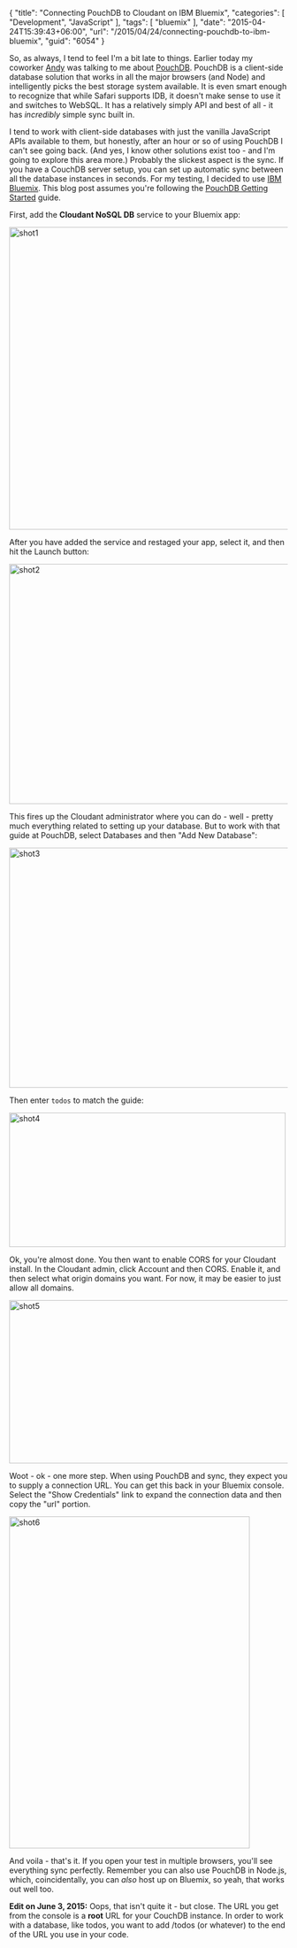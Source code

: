 {
	"title": "Connecting PouchDB to Cloudant on IBM Bluemix",
	"categories": [
		"Development",
		"JavaScript"
	],
	"tags": [
		"bluemix"
	],
	"date": "2015-04-24T15:39:43+06:00",
	"url": "/2015/04/24/connecting-pouchdb-to-ibm-bluemix",
	"guid": "6054"
}

So, as always, I tend to feel I'm a bit late to things. Earlier today my coworker <a href="http://www.tricedesigns.com/">Andy</a> was talking to me about <a href="http://pouchdb.com/">PouchDB</a>. PouchDB is a client-side database solution that works in all the major browsers (and Node) and intelligently picks the best storage system available. It is even smart enough to recognize that while Safari supports IDB, it doesn't make sense to use it and switches to WebSQL. It has a relatively simply API and best of all - it has <i>incredibly</i> simple sync built in. 

<!--more-->

I tend to work with client-side databases with just the vanilla JavaScript APIs available to them, but honestly, after an hour or so of using PouchDB I can't see going back. (And yes, I know other solutions exist too - and I'm going to explore this area more.) Probably the slickest aspect is the sync. If you have a CouchDB server setup, you can set up automatic sync between all the database instances in seconds. For my testing, I decided to use <a href="https://console.ng.bluemix.net">IBM Bluemix</a>. This blog post assumes you're following the <a href="http://pouchdb.com/getting-started.html">PouchDB Getting Started</a> guide.

First, add the <strong>Cloudant NoSQL DB</strong> service to your Bluemix app:

<a href="http://www.raymondcamden.com/wp-content/uploads/2015/04/shot13.png"><img src="https://static.raymondcamden.com/images/wp-content/uploads/2015/04/shot13.png" alt="shot1" width="850" height="547" class="alignnone size-full wp-image-6055" /></a>

After you have added the service and restaged your app, select it, and then hit the Launch button:

<a href="http://www.raymondcamden.com/wp-content/uploads/2015/04/shot22.png"><img src="https://static.raymondcamden.com/images/wp-content/uploads/2015/04/shot22.png" alt="shot2" width="850" height="434" class="alignnone size-full wp-image-6056" /></a>

This fires up the Cloudant administrator where you can do - well - pretty much everything related to setting up your database. But to work with that guide at PouchDB, select Databases and then "Add New Database":

<a href="http://www.raymondcamden.com/wp-content/uploads/2015/04/shot31.png"><img src="https://static.raymondcamden.com/images/wp-content/uploads/2015/04/shot31.png" alt="shot3" width="850" height="434" class="alignnone size-full wp-image-6057" /></a>

Then enter <code>todos</code> to match the guide:

<a href="http://www.raymondcamden.com/wp-content/uploads/2015/04/shot41.png"><img src="https://static.raymondcamden.com/images/wp-content/uploads/2015/04/shot41.png" alt="shot4" width="500" height="243" class="alignnone size-full wp-image-6058" /></a>

Ok, you're almost done. You then want to enable CORS for your Cloudant install. In the Cloudant admin, click Account and then CORS. Enable it, and then select what origin domains you want. For now, it may be easier to just allow all domains.

<a href="http://www.raymondcamden.com/wp-content/uploads/2015/04/shot51.png"><img src="https://static.raymondcamden.com/images/wp-content/uploads/2015/04/shot51.png" alt="shot5" width="850" height="295" class="alignnone size-full wp-image-6059" /></a>

Woot - ok - one more step. When using PouchDB and sync, they expect you to supply a connection URL. You can get this back in your Bluemix console. Select the "Show Credentials" link to expand the connection data and then copy the "url" portion.

<a href="http://www.raymondcamden.com/wp-content/uploads/2015/04/shot6.png"><img src="https://static.raymondcamden.com/images/wp-content/uploads/2015/04/shot6.png" alt="shot6" width="435" height="600" class="alignnone size-full wp-image-6060" /></a>

And voila - that's it. If you open your test in multiple browsers, you'll see everything sync perfectly. Remember you can also use PouchDB in Node.js, which, coincidentally, you can <i>also</i> host up on Bluemix, so yeah, that works out well too. 

<strong>Edit on June 3, 2015:</strong> Oops, that isn't quite it - but close. The URL you get from the console is a <strong>root</strong> URL for your CouchDB instance. In order to work with a database, like todos, you want to add /todos (or whatever) to the end of the URL you use in your code.